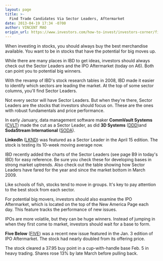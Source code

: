 ```yaml
---
layout: page
title: >-
  Find Trade Candidates Via Sector Leaders, Aftermarket
date: 2013-04-19 17:34 -0700
author: VINCENT MAO
origin_url: https://www.investors.com/how-to-invest/investors-corner/finding-stock-market-winners/
---
```


When investing in stocks, you should always buy the best merchandise available. You want to be in stocks that have the potential for big moves up.

While there are many places in IBD to get ideas, investors should always check out the Sector Leaders and the IPO Aftermarket (today on A6). Both can point you to potential big winners.

With the revamp of IBD's stock research tables in 2008, IBD made it easier to identify which sectors are leading the market. At the top of some sector columns, you'll find Sector Leaders.

Not every sector will have Sector Leaders. But when they're there, Sector Leaders are the stocks that investors should focus on. These are the ones with robust fundamentals and price performance.

In early January, data management software maker **CommVault Systems** ([CVLT](https://research.investors.com/quote.aspx?symbol=CVLT)) made the cut as a Sector Leader, as did **3D Systems** ([DDD](https://research.investors.com/quote.aspx?symbol=DDD))and **SodaStream International** ([SODA](https://research.investors.com/quote.aspx?symbol=SODA)).

**LinkedIn** ([LKND](https://research.investors.com/quote.aspx?symbol=LKND)) was featured as a Sector Leader in the April 15 edition. The stock is testing its 10-week moving average now.

IBD recently added the charts of the Sector Leaders (see page B9 in today's IBD) for easy reference. Be sure you check these for developing bases in strong market uptrends. Also check out the table showing how Sector Leaders have fared for the year and since the market bottom in March 2009.

Like schools of fish, stocks tend to move in groups. It's key to pay attention to the best stock from each sector.

For potential big movers, investors should also examine the IPO Aftermarket, which is located on the top of the New America Page each day. This feature tracks the performance of new issues.

IPOs are more volatile, but they can be huge winners. Instead of jumping in when they first come to market, investors should wait for a base to form.

**Five Below** ([FIVE](https://research.investors.com/quote.aspx?symbol=FIVE)) was a recent new issue featured in the Jan. 3 edition of IPO Aftermarket. The stock had nearly doubled from its offering price.

The stock cleared a 37.95 buy point in a cup-with-handle base Feb. 5 in heavy trading. Shares rose 13% by late March before pulling back.
